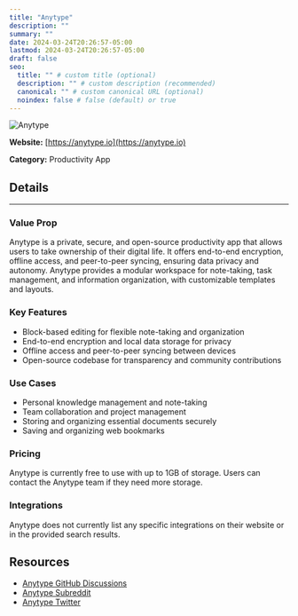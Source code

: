 ```yaml
---
title: "Anytype"
description: ""
summary: ""
date: 2024-03-24T20:26:57-05:00
lastmod: 2024-03-24T20:26:57-05:00
draft: false
seo:
  title: "" # custom title (optional)
  description: "" # custom description (recommended)
  canonical: "" # custom canonical URL (optional)
  noindex: false # false (default) or true
---
```

![Anytype](https://anytype.io/ogimage.jpg)

**Website:** [https://anytype.io](https://anytype.io)

**Category:** Productivity App
## Details
---
### Value Prop
Anytype is a private, secure, and open-source productivity app that allows users to take ownership of their digital life. It offers end-to-end encryption, offline access, and peer-to-peer syncing, ensuring data privacy and autonomy. Anytype provides a modular workspace for note-taking, task management, and information organization, with customizable templates and layouts.  

### Key Features
- Block-based editing for flexible note-taking and organization 
- End-to-end encryption and local data storage for privacy  
- Offline access and peer-to-peer syncing between devices  
- Open-source codebase for transparency and community contributions  

### Use Cases
- Personal knowledge management and note-taking  
- Team collaboration and project management 
- Storing and organizing essential documents securely 
- Saving and organizing web bookmarks 

### Pricing
Anytype is currently free to use with up to 1GB of storage. Users can contact the Anytype team if they need more storage. 

### Integrations
Anytype does not currently list any specific integrations on their website or in the provided search results.

## Resources
- [Anytype GitHub Discussions](https://github.com/orgs/anyproto/discussions)
- [Anytype Subreddit](https://www.reddit.com/r/degoogle/comments/ev73sc/im_building_anytypeio_an_opensource_selfhosted/)
- [Anytype Twitter](https://twitter.com/AnytypeLabs)
